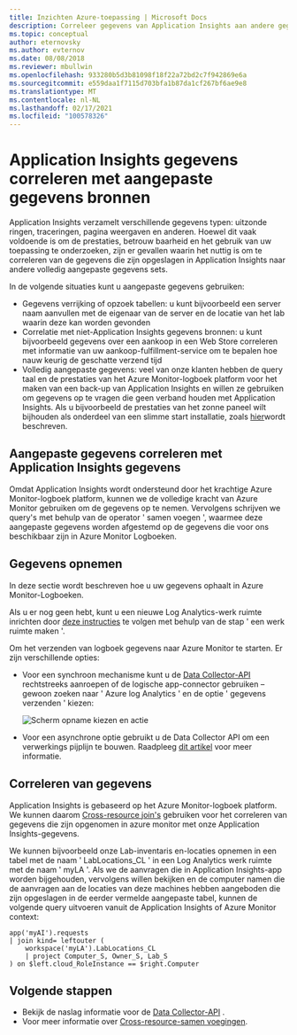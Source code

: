 ```yaml
---
title: Inzichten Azure-toepassing | Microsoft Docs
description: Correleer gegevens van Application Insights aan andere gegevens sets, zoals gegevens verrijking of opzoek tabellen, niet-Application Insights gegevens bronnen en aangepaste gegevens.
ms.topic: conceptual
author: eternovsky
ms.author: evternov
ms.date: 08/08/2018
ms.reviewer: mbullwin
ms.openlocfilehash: 933280b5d3b81098f18f22a72bd2c7f942869e6a
ms.sourcegitcommit: e559daa1f7115d703bfa1b87da1cf267bf6ae9e8
ms.translationtype: MT
ms.contentlocale: nl-NL
ms.lasthandoff: 02/17/2021
ms.locfileid: "100578326"
---
```

# <a name="correlating-application-insights-data-with-custom-data-sources"></a>Application Insights gegevens correleren met aangepaste gegevens bronnen

Application Insights verzamelt verschillende gegevens typen: uitzonde ringen, traceringen, pagina weergaven en anderen. Hoewel dit vaak voldoende is om de prestaties, betrouw baarheid en het gebruik van uw toepassing te onderzoeken, zijn er gevallen waarin het nuttig is om te correleren van de gegevens die zijn opgeslagen in Application Insights naar andere volledig aangepaste gegevens sets.

In de volgende situaties kunt u aangepaste gegevens gebruiken:

- Gegevens verrijking of opzoek tabellen: u kunt bijvoorbeeld een server naam aanvullen met de eigenaar van de server en de locatie van het lab waarin deze kan worden gevonden 
- Correlatie met niet-Application Insights gegevens bronnen: u kunt bijvoorbeeld gegevens over een aankoop in een Web Store correleren met informatie van uw aankoop-fulfillment-service om te bepalen hoe nauw keurig de geschatte verzend tijd 
- Volledig aangepaste gegevens: veel van onze klanten hebben de query taal en de prestaties van het Azure Monitor-logboek platform voor het maken van een back-up van Application Insights en willen ze gebruiken om gegevens op te vragen die geen verband houden met Application Insights. Als u bijvoorbeeld de prestaties van het zonne paneel wilt bijhouden als onderdeel van een slimme start installatie, zoals [hier](https://www.catapultsystems.com/blogs/using-log-analytics-and-a-special-guest-to-forecast-electricity-generation/)wordt beschreven.

## <a name="how-to-correlate-custom-data-with-application-insights-data"></a>Aangepaste gegevens correleren met Application Insights gegevens 

Omdat Application Insights wordt ondersteund door het krachtige Azure Monitor-logboek platform, kunnen we de volledige kracht van Azure Monitor gebruiken om de gegevens op te nemen. Vervolgens schrijven we query's met behulp van de operator ' samen voegen ', waarmee deze aangepaste gegevens worden afgestemd op de gegevens die voor ons beschikbaar zijn in Azure Monitor Logboeken. 

## <a name="ingesting-data"></a>Gegevens opnemen

In deze sectie wordt beschreven hoe u uw gegevens ophaalt in Azure Monitor-Logboeken.

Als u er nog geen hebt, kunt u een nieuwe Log Analytics-werk ruimte inrichten door [deze instructies](../vm/quick-collect-azurevm.md) te volgen met behulp van de stap ' een werk ruimte maken '.

Om het verzenden van logboek gegevens naar Azure Monitor te starten. Er zijn verschillende opties:

- Voor een synchroon mechanisme kunt u de [Data Collector-API](../logs/data-collector-api.md) rechtstreeks aanroepen of de logische app-connector gebruiken – gewoon zoeken naar ' Azure log Analytics ' en de optie ' gegevens verzenden ' kiezen:

  ![Scherm opname kiezen en actie](./media/custom-data-correlation/01-logic-app-connector.png)  

- Voor een asynchrone optie gebruikt u de Data Collector API om een verwerkings pijplijn te bouwen. Raadpleeg [dit artikel](../logs/create-pipeline-datacollector-api.md) voor meer informatie.

## <a name="correlating-data"></a>Correleren van gegevens

Application Insights is gebaseerd op het Azure Monitor-logboek platform. We kunnen daarom [Cross-resource join's](../logs/cross-workspace-query.md) gebruiken voor het correleren van gegevens die zijn opgenomen in azure monitor met onze Application Insights-gegevens.

We kunnen bijvoorbeeld onze Lab-inventaris en-locaties opnemen in een tabel met de naam ' LabLocations_CL ' in een Log Analytics werk ruimte met de naam ' myLA '. Als we de aanvragen die in Application Insights-app worden bijgehouden, vervolgens willen bekijken en de computer namen die de aanvragen aan de locaties van deze machines hebben aangeboden die zijn opgeslagen in de eerder vermelde aangepaste tabel, kunnen de volgende query uitvoeren vanuit de Application Insights of Azure Monitor context:

```
app('myAI').requests
| join kind= leftouter (
    workspace('myLA').LabLocations_CL
    | project Computer_S, Owner_S, Lab_S
) on $left.cloud_RoleInstance == $right.Computer
```

## <a name="next-steps"></a>Volgende stappen

- Bekijk de naslag informatie voor de [Data Collector-API](../logs/data-collector-api.md) .
- Voor meer informatie over [Cross-resource-samen voegingen](../logs/cross-workspace-query.md).
